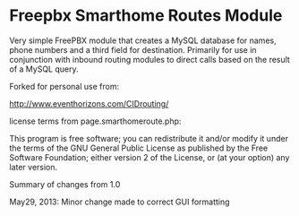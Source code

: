 Freepbx Smarthome Routes Module
===============================

Very simple FreePBX module that creates a MySQL database for names, phone numbers and a third field for destination. Primarily for use in conjunction with inbound routing modules to direct calls based on the result of a MySQL query.

Forked for personal use from:</p>
http://www.eventhorizons.com/CIDrouting/

license terms from page.smarthomeroute.php:

This program is free software; you can redistribute it and/or
modify it under the terms of the GNU General Public License
as published by the Free Software Foundation; either version 2
of the License, or (at your option) any later version.

Summary of changes from 1.0

May29, 2013: Minor change made to correct GUI formatting